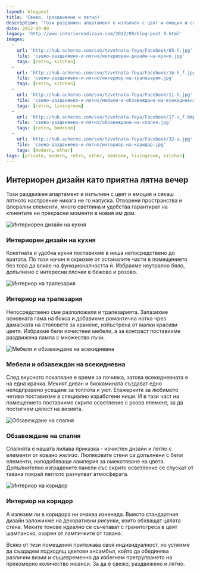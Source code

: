 ```yaml
---
layout: blogpost
title: 'Свежо, (раздвижено и лятно)'
description: 'Този раздвижен апартамент е изпълнен с цвят и емоция и сякаш лятното настроение никога не го напуска. Отворени пространства и флорални елементи, много светлина и удобства гарантират на клиентите ни прекрасни моменти в новия им дом.'
date: 2012-09-09
legacy: 'http://www.interiorendizain.com/2012/09/blog-post_9.html'
images:
  -
    url: 'http://hub.acherno.com/svn/tzvetnata-feya/Facebook/05-h.jpg'
    file: 'свежо-раздвижено-и-лятно/интериорен-дизайн-на-кухня.jpg'
    tags: [retro, kitchen]
  -
    url: 'http://hub.acherno.com/svn/tzvetnata-feya/Facebook/16-h_f.jpg'
    file: 'свежо-раздвижено-и-лятно/интериор-на-трапезария.jpg'
    tags: [retro, kitchen]
  -
    url: 'http://hub.acherno.com/svn/tzvetnata-feya/Facebook/11-h.jpg'
    file: 'свежо-раздвижено-и-лятно/мебели-и-обзавеждане-на-всекидневна.jpg'
    tags: [retro, livingroom]
  -
    url: 'http://hub.acherno.com/svn/tzvetnata-feya/Facebook/17-s_f.bmp'
    file: 'свежо-раздвижено-и-лятно/обзавеждане-на-спалня.jpg'
    tags: [retro, bedroom]
  -
    url: 'http://hub.acherno.com/svn/tzvetnata-feya/Facebook/32-a.jpg'
    file: 'свежо-раздвижено-и-лятно/интериор-на-коридор.jpg'
    tags: [modern, other]
tags: [private, modern, retro, other, bedroom, livingroom, kitchen]
---
```

## **Интериорен дизайн** като приятна лятна вечер
Този раздвижен апартамент е изпълнен с цвят и емоция и сякаш лятното настроение никога не го напуска. Отворени пространства и флорални елементи, много светлина и удобства гарантират на клиентите ни прекрасни моменти в новия им дом.

![Интериорен дизайн на кухня](свежо-раздвижено-и-лятно/интериорен-дизайн-на-кухня.jpg)
### Интериорен дизайн на **кухня**

Кокетната и удобна кухня поставихме в ниша непосредствено до вратата. По този начин я скрихме от останалите части в помещението без това да влияе на функционалността ѝ. Избрахме неутрално бяло, допълнено с интересни плочки в бежово и розово.

![Интериор на трапезария](свежо-раздвижено-и-лятно/интериор-на-трапезария.jpg)
### Интериор на **трапезария**

Непосредствено сме разположили и трапезарията. Запазихме основната гама на бокса и добавихме романтична нотка чрез дамаската на столовете за хранене, изпъстрена от малки красиви цветя. Избрахме бели изчистени мебели, а за контраст поставихме раздвижена лампа с множество лъчи.

![Мебели и обзавеждане на всекидневна](свежо-раздвижено-и-лятно/мебели-и-обзавеждане-на-всекидневна.jpg)
### Мебели и обзавеждан на **всекидневна**

След вкусното похапване е време за почивка, затова всекидневната е на една крачка. Мекият диван и биокамината създават едно неподправено усещане за топлота и уют. Етажерките за любимото четиво поставихме в специално изработени ниши. И в тази част на помещението поставихме скрито осветление с розов елемент, за да постигнем цялост на визията.

![Обзавеждане на спалня](свежо-раздвижено-и-лятно/обзавеждане-на-спалня.jpg)
### Обзавеждане на **спалня**

Спалнята е нашата лилава приказка - изчистен дизайн и легло с елементи от ковано желязо. Люляковите стени са допълнени с бели елементи, наподобяващи ламперия за омекотяване на цвета. Допълнително изградените панели със скрито осветление се спускат от тавана покрай леглото разчупват атмосферата.

![Интериор на коридор](свежо-раздвижено-и-лятно/интериор-на-коридор.jpg)
### Интериор на **коридор**

А излезем ли в коридора ни очаква изненада. Вместо стандартния дизайн заложихме на декоративни рисунки, които обхващат цялата стена. Меките тонове идеално се съчетават с гранитогреса в цвят шампанско, озарен от лампичките от тавана.

Всяко от тези помещения притежава своя индивидуалност, но успяхме да създадем подходящ цветови ансамбъл, който да обединява различни визии и същевременно да избегнем претрупването на прекомерно количество нюанси. За да е свежо, раздвижено и лятно.